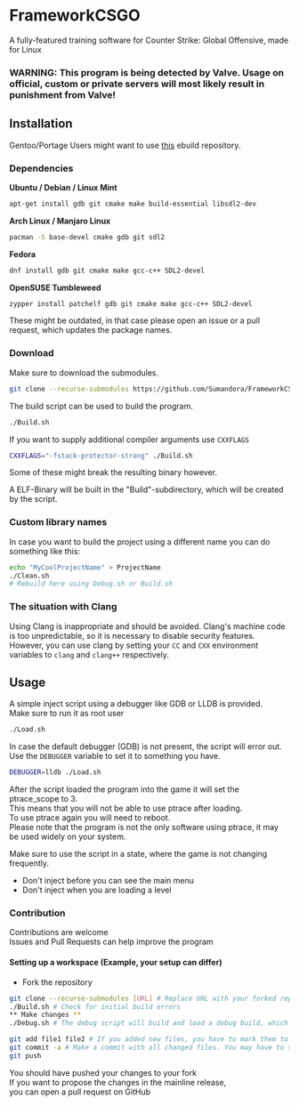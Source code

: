 # FrameworkCSGO
A fully-featured training software for Counter Strike: Global Offensive, made for Linux
### WARNING: This program is being detected by Valve. Usage on official, custom or private servers will most likely result in punishment from Valve!
## Installation

Gentoo/Portage Users might want to use [this](https://github.com/Sumandora/portage-framework) ebuild repository.

### Dependencies
**Ubuntu / Debian / Linux Mint**
```sh
apt-get install gdb git cmake make build-essential libsdl2-dev
```
**Arch Linux / Manjaro Linux**
```sh
pacman -S base-devel cmake gdb git sdl2
```
**Fedora**
```sh
dnf install gdb git cmake make gcc-c++ SDL2-devel
```
**OpenSUSE Tumbleweed**
```sh
zypper install patchelf gdb git cmake make gcc-c++ SDL2-devel
```
These might be outdated, in that case please open an issue or a pull request, which updates the package names.

### Download
Make sure to download the submodules.
```sh
git clone --recurse-submodules https://github.com/Sumandora/FrameworkCSGO.git
```

The build script can be used to build the program.
```sh
./Build.sh
```

If you want to supply additional compiler arguments use `CXXFLAGS`
```sh
CXXFLAGS="-fstack-protector-strong" ./Build.sh
```
Some of these might break the resulting binary however.

A ELF-Binary will be built in the "Build"-subdirectory, which will be created by the script.

### Custom library names

In case you want to build the project using a different name you can do something like this:
```sh
echo "MyCoolProjectName" > ProjectName
./Clean.sh
# Rebuild here using Debug.sh or Build.sh
```

### The situation with Clang
Using Clang is inappropriate and should be avoided. Clang's machine code is too unpredictable, so it is necessary to disable security features. However, you can use clang by setting your `CC` and `CXX` environment variables to `clang` and `clang++` respectively.

## Usage
A simple inject script using a debugger like GDB or LLDB is provided.  
Make sure to run it as root user
```sh
./Load.sh
```
In case the default debugger (GDB) is not present, the script will error out.  
Use the `DEBUGGER` variable to set it to something you have.  
```sh
DEBUGGER=lldb ./Load.sh
```

After the script loaded the program into the game it will set the ptrace_scope to 3.  
This means that you will not be able to use ptrace after loading.  
To use ptrace again you will need to reboot.  
Please note that the program is not the only software using ptrace, it may be used widely on your system.

Make sure to use the script in a state, where the game is not changing frequently.  
- Don't inject before you can see the main menu
- Don't inject when you are loading a level

### Contribution
Contributions are welcome  
Issues and Pull Requests can help improve the program

#### Setting up a workspace (Example, your setup can differ)
- Fork the repository
```sh
git clone --recurse-submodules [URL] # Replace URL with your forked repository
./Build.sh # Check for initial build errors
** Make changes **
./Debug.sh # The debug script will build and load a debug build, which can also be analyzed using a debugger of your choice

git add file1 file2 # If you added new files, you have to mark them to be tracked, if you didn't add any files, you can skip this step.
git commit -a # Make a commit with all changed files. You may have to set the 'EDITOR' variable, because you have to write a commit message. Please write a small and compact message explaining what you have done.
git push
```
You should have pushed your changes to your fork  
If you want to propose the changes in the mainline release,  
you can open a pull request on GitHub
